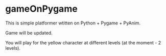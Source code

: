 # gameOnPygame
This is simple platformer wtitten on Python + Pygame + PyAnim.

Game will be updated.

You will play for the yellow character at different levels (at the moment - 2 levels).


